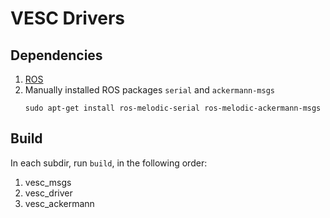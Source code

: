 # VESC Drivers

## Dependencies
1. [ROS](http://wiki.ros.org/ROS/Installation)
2. Manually installed ROS packages `serial` and `ackermann-msgs`
    ```
    sudo apt-get install ros-melodic-serial ros-melodic-ackermann-msgs
    ```
    
## Build
In each subdir, run `build`, in the following order:
1. vesc_msgs
1. vesc_driver
1. vesc_ackermann

